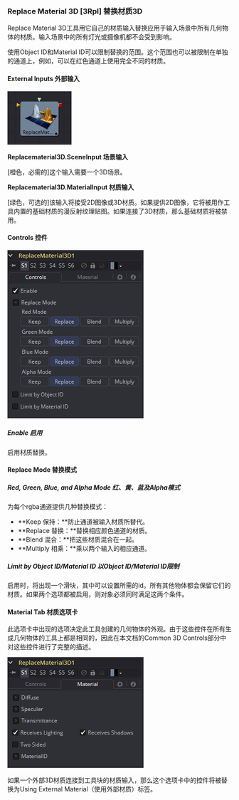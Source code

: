 ### Replace Material 3D [3Rpl] 替换材质3D

Replace Material 3D工具用它自己的材质输入替换应用于输入场景中所有几何物体的材质。输入场景中的所有灯光或摄像机都不会受到影响。

使用Object ID和Material ID可以限制替换的范围。这个范围也可以被限制在单独的通道上，例如，可以在红色通道上使用完全不同的材质。

#### External Inputs 外部输入

 ![3Rpl_tile](images/3Rpl_tile.jpg)

**Replacematerial3D.SceneInput 场景输入** 

[橙色，必需的]这个输入需要一个3D场景。

**Replacematerial3D.MaterialInput 材质输入** 

[绿色，可选的]该输入将接受2D图像或3D材质。如果提供2D图像，它将被用作工具内置的基础材质的漫反射纹理贴图。如果连接了3D材质，那么基础材质将被禁用。

#### Controls 控件

![3Rpl_Controls](images/3Rpl_Controls.png)

##### Enable 启用

启用材质替换。

#### Replace Mode 替换模式

##### Red, Green, Blue, and Alpha Mode 红、黄、蓝及Alpha模式

为每个rgba通道提供几种替换模式：

- **Keep 保持：**防止通道被输入材质所替代。
- **Replace 替换：**替换相应颜色通道的材质。
- **Blend 混合：**把这些材质混合在一起。
- **Multiply 相乘：**乘以两个输入的相应通道。

##### Limit by Object ID/Material ID 以Object ID/Material ID限制

启用时，将出现一个滑块，其中可以设置所需的id。所有其他物体都会保留它们的材质。如果两个选项都被启用，则对象必须同时满足这两个条件。

#### Material Tab 材质选项卡

此选项卡中出现的选项决定此工具创建的几何物体的外观。由于这些控件在所有生成几何物体的工具上都是相同的，因此在本文档的Common 3D Controls部分中对这些控件进行了完整的描述。

![3Rpl_Material](images/3Rpl_Material.png)

如果一个外部3D材质连接到工具块的材质输入，那么这个选项卡中的控件将被替换为Using External Material（使用外部材质）标签。


